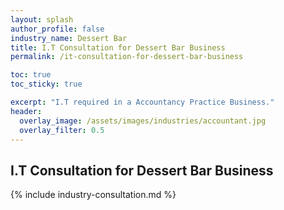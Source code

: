 ```yaml
---
layout: splash 
author_profile: false 
industry_name: Dessert Bar
title: I.T Consultation for Dessert Bar Business
permalink: /it-consultation-for-dessert-bar-business

toc: true
toc_sticky: true

excerpt: "I.T required in a Accountancy Practice Business."
header:
  overlay_image: /assets/images/industries/accountant.jpg
  overlay_filter: 0.5 
---
```


## I.T Consultation for Dessert Bar Business

{% include industry-consultation.md %}
